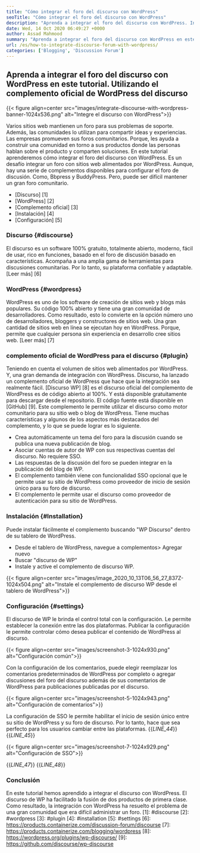 ```yaml
---
title: "Cómo integrar el foro del discurso con WordPress" 
seoTitle: "Cómo integrar el foro del discurso con WordPress" 
description: "Aprenda a integrar el foro del discurso con WordPress. Instalación y configuración del complemento oficial del discurso para WordPress." 
date: Wed, 14 Oct 2020 06:49:27 +0000
author: Assad Mahmood
summary: "Aprenda a integrar el foro del discurso con WordPress en este tutorial. Utilizando el complemento oficial de WordPress del discurso" 
url: /es/how-to-integrate-discourse-forum-with-wordpress/
categories: ['Blogging', 'Discussion Forum']
---
```


## Aprenda a integrar el foro del discurso con WordPress en este tutorial. Utilizando el complemento oficial de WordPress del discurso

{{< figure align=center src="images/integrate-discourse-with-wordpress-banner-1024x536.png" alt="Integre el discurso con WordPress">}}

Varios sitios web mantienen un foro para sus problemas de soporte. Además, las comunidades lo utilizan para compartir ideas y experiencias. Las empresas promueven sus foros comunitarios. Porque, les ayuda a construir una comunidad en torno a sus productos donde las personas hablan sobre el producto y comparten soluciones. En este tutorial aprenderemos cómo integrar el foro del discurso con WordPress.
Es un desafío integrar un foro con sitios web alimentados por WordPress. Aunque, hay una serie de complementos disponibles para configurar el foro de discusión. Como, Bbpress y BuddyPress. Pero, puede ser difícil mantener un gran foro comunitario.
  * [Discurso] [1]
  * [WordPress] [2]
  * [Complemento oficial] [3]
  * [Instalación] [4]
  * [Configuración] [5]

### Discurso {#discourse}
El discurso es un software 100% gratuito, totalmente abierto, moderno, fácil de usar, rico en funciones, basado en el foro de discusión basado en características. Acompaña a una amplia gama de herramientas para discusiones comunitarias. Por lo tanto, su plataforma confiable y adaptable. [Leer más] [6]

### WordPress {#wordpress}
WordPress es uno de los software de creación de sitios web y blogs más populares. Su código 100% abierto y tiene una gran comunidad de desarrolladores. Como resultado, esto lo convierte en la opción número uno de desarrolladores, bloggers y constructores de sitios web. Una gran cantidad de sitios web en línea se ejecutan hoy en WordPress. Porque, permite que cualquier persona sin experiencia en desarrollo cree sitios web. [Leer más] [7]

### complemento oficial de WordPress para el discurso {#plugin}
Teniendo en cuenta el volumen de sitios web alimentados por WordPress. Y, una gran demanda de integración con WordPress. Discurso, ha lanzado un complemento oficial de WordPress que hace que la integración sea realmente fácil.
[Discurso WP] [8] es el discurso oficial del complemento de WordPress es de código abierto al 100%. Y está disponible gratuitamente para descargar desde el repositorio. El código fuente está disponible en [GitHub] [9].
Este complemento le permite utilizar el discurso como motor comunitario para su sitio web o blog de WordPress. Tiene muchas características y algunos de los aspectos más destacados del complemento, y lo que se puede lograr es lo siguiente.
  * Crea automáticamente un tema del foro para la discusión cuando se publica una nueva publicación de blog.
  * Asociar cuentas de autor de WP con sus respectivas cuentas del discurso. No requiere SSO.
  * Las respuestas de la discusión del foro se pueden integrar en la publicación del blog de WP.
  * El complemento también viene con funcionalidad SSO opcional que le permite usar su sitio de WordPress como proveedor de inicio de sesión único para su foro de discurso.
  * El complemento le permite usar el discurso como proveedor de autenticación para su sitio de WordPress.

### Instalación {#Installation}
Puede instalar fácilmente el complemento buscando "WP Discurso" dentro de su tablero de WordPress.
  * Desde el tablero de WordPress, navegue a complementos> Agregar nuevo
  * Buscar "discurso de WP"
  * Instale y active el complemento de discurso WP.

{{< figure align=center src="images/image_2020_10_13T06_56_27_837Z-1024x504.png" alt="Instale el complemento de discurso WP desde el tablero de WordPress">}}


### Configuración {#settings}
El discurso de WP le brinda el control total con la configuración. Le permite establecer la conexión entre las dos plataformas. Publicar la configuración le permite controlar cómo desea publicar el contenido de WordPress al discurso.

{{< figure align=center src="images/screenshot-3-1024x930.png" alt="Configuración común">}}

Con la configuración de los comentarios, puede elegir reemplazar los comentarios predeterminados de WordPress por completo o agregar discusiones del foro del discurso además de sus comentarios de WordPress para publicaciones publicadas por el discurso.

{{< figure align=center src="images/screenshot-5-1024x943.png" alt="Configuración de comentarios">}}

La configuración de SSO le permite habilitar el inicio de sesión único entre su sitio de WordPress y su foro de discurso. Por lo tanto, hace que sea perfecto para los usuarios cambiar entre las plataformas.
{{_LINE_44_}}
{{_LINE_45_}}

{{< figure align=center src="images/screenshot-7-1024x929.png" alt="Configuración de SSO">}}

{{_LINE_47_}}
{{_LINE_48_}}

### Conclusión
En este tutorial hemos aprendido a integrar el discurso con WordPress. El discurso de WP ha facilitado la fusión de dos productos de primera clase. Como resultado, la integración con WordPress ha resuelto el problema de una gran comunidad que era difícil administrar un foro.
[1]: #discourse
[2]: #wordpress
[3]: #plugin
[4]: #installation
[5]: #settings
[6]: https://products.containerize.com/discussion-forum/discourse
[7]: https://products.containerize.com/blogging/wordpress
[8]: https://wordpress.org/plugins/wp-discourse/
[9]: https://github.com/discourse/wp-discourse
